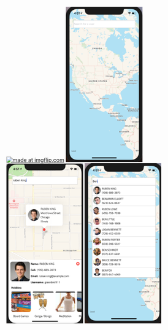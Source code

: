 <a href="https://imgflip.com/gif/2sgcf8"><img src="https://i.imgflip.com/2sgcf8.gif" title="made at imgflip.com"/></a>
<img src="./screenshots/truckmap1.png" width="200px" />
<img src="./screenshots/truckmap2.png" width="200px" />
<img src="./screenshots/truckmap3.png" width="200px" />

